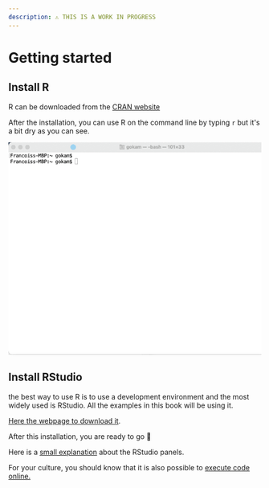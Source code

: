 ```yaml
---
description: ⚠️ THIS IS A WORK IN PROGRESS
---
```


# Getting started

## Install R 

R can be downloaded from the [CRAN website](https://cran.r-project.org/)

After the installation, you can use R on the command line by typing `r` but it's a bit dry as you can see.

![Using R in the Mac OS Terminal](.gitbook/assets/zcnnht77ss.gif)

## Install  RStudio

the best way to use R is to use a development environment and the most widely used is RStudio. All the examples in this book will be using it.

[Here the webpage to download it](https://www.rstudio.com/products/rstudio/download/).

After this installation, you are ready to go 🙌

Here is a [small explanation](https://bookdown.org/ndphillips/YaRrr/the-four-rstudio-windows.html) about the RStudio panels.

For your culture, you should know that it is also possible to [execute code online.](ressources/execute-r-code-online.md)



